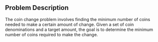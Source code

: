 ## Problem Description

The coin change problem involves finding the minimum number of coins needed to make a certain amount of change. Given a set of coin denominations and a target amount, the goal is to determine the minimum number of coins required to make the change.
